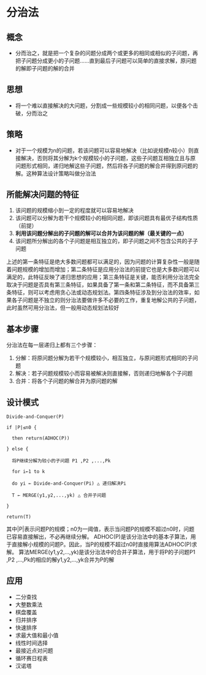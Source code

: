 # 分治法

## 概念
- 分而治之，就是把一个复杂的问题分成两个或更多的相同或相似的子问题，再把子问题分成更小的子问题……直到最后子问题可以简单的直接求解，原问题的解即子问题的解的合并

## 思想
- 将一个难以直接解决的大问题，分割成一些规模较小的相同问题，以便各个击破，分而治之

## 策略
- 对于一个规模为n的问题，若该问题可以容易地解决（比如说规模n较小）则直接解决，否则将其分解为k个规模较小的子问题，这些子问题互相独立且与原问题形式相同，递归地解这些子问题，然后将各子问题的解合并得到原问题的解。这种算法设计策略叫做分治法

## 所能解决问题的特征
1. 该问题的规模缩小到一定的程度就可以容易地解决
1. 该问题可以分解为若干个规模较小的相同问题，即该问题具有最优子结构性质（前提）
1. **利用该问题分解出的子问题的解可以合并为该问题的解（最关键的一点）**
1. 该问题所分解出的各个子问题是相互独立的，即子问题之间不包含公共的子子问题

上述的第一条特征是绝大多数问题都可以满足的，因为问题的计算复杂性一般是随着问题规模的增加而增加；第二条特征是应用分治法的前提它也是大多数问题可以满足的，此特征反映了递归思想的应用；第三条特征是关键，能否利用分治法完全取决于问题是否具有第三条特征，如果具备了第一条和第二条特征，而不具备第三条特征，则可以考虑用贪心法或动态规划法。第四条特征涉及到分治法的效率，如果各子问题是不独立的则分治法要做许多不必要的工作，重复地解公共的子问题，此时虽然可用分治法，但一般用动态规划法较好


## 基本步骤
分治法在每一层递归上都有三个步骤：
1. 分解：将原问题分解为若干个规模较小，相互独立，与原问题形式相同的子问题
1. 解决：若子问题规模较小而容易被解决则直接解，否则递归地解各个子问题
1. 合并：将各个子问题的解合并为原问题的解

## 设计模式

    Divide-and-Conquer(P)

    if |P|≤n0 {

      then return(ADHOC(P))

    } else {

      将P继续分解为较小的子问题 P1 ,P2 ,...,Pk

      for i←1 to k

      do yi ← Divide-and-Conquer(Pi) △ 递归解决Pi

      T ← MERGE(y1,y2,...,yk) △ 合并子问题

    }

    return(T)

其中|P|表示问题P的规模；n0为一阈值，表示当问题P的规模不超过n0时，问题已容易直接解出，不必再继续分解。
ADHOC(P)是该分治法中的基本子算法，用于直接解小规模的问题P。因此，当P的规模不超过n0时直接用算法ADHOC(P)求解。
算法MERGE(y1,y2,...,yk)是该分治法中的合并子算法，用于将P的子问题P1 ,P2 ,...,Pk的相应的解y1,y2,...,yk合并为P的解

## 应用
- 二分查找
- 大整数乘法
- 棋盘覆盖
- 归并排序
- 快速排序
- 求最大值和最小值
- 线性时间选择
- 最接近点对问题
- 循环赛日程表
- 汉诺塔

